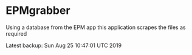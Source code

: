 # EPMgrabber
Using a database from the EPM app this application scrapes the files as required


Latest backup: Sun Aug 25 10:47:01 UTC 2019

